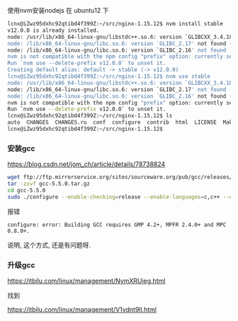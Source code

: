 
使用nvm安装nodejs 在 ubuntu12 下

```bash
lcnx@iZwz95dxhc92qtibd4f399Z:~/src/nginx-1.15.12$ nvm install stable
v12.0.0 is already installed.
node: /usr/lib/x86_64-linux-gnu/libstdc++.so.6: version `GLIBCXX_3.4.18' not found (required by node)
node: /lib/x86_64-linux-gnu/libc.so.6: version `GLIBC_2.17' not found (required by node)
node: /lib/x86_64-linux-gnu/libc.so.6: version `GLIBC_2.16' not found (required by node)
nvm is not compatible with the npm config "prefix" option: currently set to ""
Run `nvm use --delete-prefix v12.0.0` to unset it.
Creating default alias: default -> stable (-> v12.0.0)
lcnx@iZwz95dxhc92qtibd4f399Z:~/src/nginx-1.15.12$ nvm use stable
node: /usr/lib/x86_64-linux-gnu/libstdc++.so.6: version `GLIBCXX_3.4.18' not found (required by node)
node: /lib/x86_64-linux-gnu/libc.so.6: version `GLIBC_2.17' not found (required by node)
node: /lib/x86_64-linux-gnu/libc.so.6: version `GLIBC_2.16' not found (required by node)
nvm is not compatible with the npm config "prefix" option: currently set to ""
Run `nvm use --delete-prefix v12.0.0` to unset it.
lcnx@iZwz95dxhc92qtibd4f399Z:~/src/nginx-1.15.12$ ls
auto  CHANGES  CHANGES.ru  conf  configure  contrib  html  LICENSE  Makefile  man  objs  README  src
lcnx@iZwz95dxhc92qtibd4f399Z:~/src/nginx-1.15.12$ 
```

### 安装gcc

https://blog.csdn.net/jom_ch/article/details/78738824



```bash
wget ftp://ftp.mirrorservice.org/sites/sourceware.org/pub/gcc/releases/gcc-5.5.0/gcc-5.5.0.tar.gz
tar -zxvf gcc-5.5.0.tar.gz
cd gcc-5.5.0
sudo ./configure --enable-checking=release --enable-languages=c,c++ --disable-multilib
```

报错

`configure: error: Building GCC requires GMP 4.2+, MPFR 2.4.0+ and MPC 0.8.0+.`

说明, 这个方式, 还是有问题呀.

### 升级gcc


https://itbilu.com/linux/management/NymXRUieg.html

找到

https://itbilu.com/linux/management/V1vdnt9ll.html

